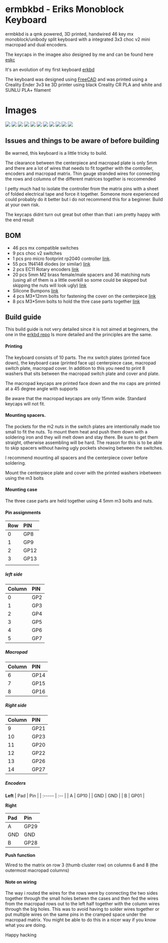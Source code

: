 # ermbkbd - Eriks Monoblock Keyboard

ermbkbd is a qmk powered, 3D printed, handwired 46 key mx monoblock/unibody split keyboard
with a integrated 3x3 choc v2 mini macropad and dual encoders.

The keycaps in the imagee also designed by me and can be found here [eskc](https://github.com/erikpeyronson/eskc)

It's an evolution of my first keyboard [erkbd](https://github.com/erikpeyronson/erkbd/tree/main)

The keyboard was designed using [FreeCAD](https://www.freecad.org/) and was printed
using a Creality Ender 3v3 ke 3D printer using black Creality CR PLA and white and SUNLU PLA+ filament

# Images

![](images/keyboard.png)
![](images/centerpiece_wires.png)
![](images/plate_wires.png)
![](images/case.png)
![](images/switch_plate.png)
![](images/centerpiece.png)
![](images/centerpiece_switch_plate.png)
![](images/centerpiece_cover.png)
![](images/macropad_keycap.png)
![](images/washer.png)
![](images/mx_keycap_1u.png)


## Issues and things to be aware of before building

Be warned, this keyboard is a little tricky to build.

The clearance between the centerpiece and macropad plate is only 5mm and there
are a lot of wires that needs to fit together with the controller, encoders and
macropad matrix. Thin gauge stranded wires for connecting the rows and columns
of the different matrices together is reccomended

I petty much had to isolate the controller from the matrix pins with a sheet of
folded electrical tape and force it together. Someone more experienced could
probably do it better but i do not recommend this for a beginner. Build at your
own risk.

The keycaps didnt turn out great but other than that i am pretty happy with the
end result

## BOM

- 46 pcs mx compatible switches
- 9 pcs choc v2 switches
- 1 pcs pro micro footprint rp2040 controller [link](https://www.aliexpress.com/item/1005005881019149.html).
- 55 pcs 1N4148 diodes (or similar) [link](https://www.amazon.com/BOJACK-Switching-IN4148-Electronic-Silicon/dp/B07Q4F3Y5W/ref=sr_1_1_sspa?crid=3MMZ7ML8I7CGW&dib=eyJ2IjoiMSJ9.th6lfaAmESxkKkYFSXmBtnT8dS5NwtA9s8sfqKmLwu3eBO_zPOu0Ya41mrhtpygxeluN1e3iT9AIG31O_zb1bJFnd62ko9kbROv37pHjwN_jcWFo97gj3JMKPYu8Xi5I1QbdG8CL1bwDgpC1WtVqcqkyThred8b1ixoINAkOGjDb6YckNC80MTeNzLpIA9w63rBuMvwVwxvcS7c2Du6ZUlCroud19O0hU6IRdDREcks.9WPV6-Eqy2ytX-RvJia_rUz3vMzoI-rqlJJ-hZotFDA&dib_tag=se&keywords=1N4148&qid=1741521218&sprefix=1n4148%2Caps%2C192&sr=8-1-spons&sp_csd=d2lkZ2V0TmFtZT1zcF9hdGY&psc=1)
- 2 pcs EC11 Rotary encoders [link](https://www.amazon.com/Encoder-Digital-Potentiometer-Compatible-Arduino/dp/B09KNC1J6H/ref=sr_1_3?crid=3VVT8OSKC7NCU&dib=eyJ2IjoiMSJ9.jPcxd6sUzMuEkDDF0LBehPbQWeiwCvjUtBKkyx9UvgGk2_fd6IlHg2P9BWC24rh6lpOtYqlDP_LAn2Dz4wtGbizYWfreiFmg51wngyeVbR-85pERG1JKV7q748bc3pzvGXSR7Si7bzC6LfTxc370QJf7rmuAo0LtxQbrZZ_X9GKjrIhA4_bC_iOOl78MOeuXOa0kMtmKLnhV09c8CvZiBRLLIAS813H4o-T_JQLihaE.Xq5dkHwbVuFNO_uTX5pwkn-zHkobnU-bV-ZrAg8hC6E&dib_tag=se&keywords=EC11+rotary+encoder&qid=1741521138&sprefix=ec11+rotary+encoder%2Caps%2C181&sr=8-3)
- 20 pcs 5mm M2 brass female/male spacers and 36 matching nuts (using all of them is a little overkill so some could be skipped but skipping the nuts will look ugly) [link](https://www.amazon.com/300pcs-Standoff-Column-Spacer-Assortment/dp/B07B9X1KY6/ref=sr_1_1_sspa?crid=FNRI9D2MPHMY&dib=eyJ2IjoiMSJ9.y_6OHFtGADLUPzid9qLjN36k5tp-CqbGHeGIimLP3i2R62ThJmQ1iJgXhqFSGinJeBZdz3SFb5sotDVXKgY3Dp24xXY3m5ebrqkvdkpZi706RMQIYB8bHJsu62uluYEnW-1uIN6ah7u3b4_4mk75GHBtLuD1QAh4ZV2fOxnffP01UHZdrOQLbaOYVAs20fvhqq0R1Sp3ctwRM31H6c0mYYWVaz6Q0eMG4vBtDXteQ1o.36RmGFCK1Bf6vSc2pew5PqODswY29PWJRDmMNXpdzCk&dib_tag=se&keywords=5mm+brass+standoff+bolt&qid=1741522139&sprefix=5mm+brass+standoff+bolt%2Caps%2C160&sr=8-1-spons&sp_csd=d2lkZ2V0TmFtZT1zcF9hdGY&psc=1)
- Silicone Bumpons [link](https://www.amazon.com/Cabinet-Bumpers-Adhesive-Cupboard-Cabinets/dp/B08BR6CGWL/ref=sr_1_2_sspa?crid=2R3FVT1FF83FP&dib=eyJ2IjoiMSJ9.HlCY5mroUOlPekD11gc8o0V-BGT64UObvsAT_tCslk8rr8NY-JUccNSfjtRveq6Ld9DIiQZfhHP--1pdl41yEkG-ar-JnpTY58S3Tzd5hOmR-73fCJaPU0OJS8zPANIgGzhLDYd5dqsyxbjQprrT6S7glZi-fg_IqdFHMRsR55gz9dKke7UcRpYVD9vOb-9aPSuQgyYawxX-KIKoP6TwMMtjsec4ManRRgxPpa6Gj1fbJUGqhQ3k7dR2CIy69-tYzJNch9xzVfuuWBLwCXLEU6PXyqj8vvAK3xM-B1uDY00.tJIeLNZYbpmH0gBsW9MHueg4j5IVlZ6XXtWHiRL6TPw&dib_tag=se&keywords=bumpons&qid=1741522202&sprefix=bumpons%2Caps%2C179&sr=8-2-spons&sp_csd=d2lkZ2V0TmFtZT1zcF9hdGY&th=1)
- 4 pcs M3*12mm bolts for fastening the cover on the centerpiece [link](https://www.amazon.com/Besitu-1600Pcs-Assortment-Washers-Printing/dp/B0D1KQCBMT/ref=sr_1_6?crid=FF8D9TQE12PD&dib=eyJ2IjoiMSJ9.ANdYAdt-eBS1_wBLEXTFREbpBsTE1o6_PSig-IMp5bO_1pEm8eb9Xfx_FO0jkI6yLpr7L1aqy4BVDbxBYGSbiThtGDW-1yMrAiPSH4v004fyRW-ih5iYIQaDZL4-0-lKpBnjxTlGuBKlTFsPOzh3yPlZO05uOl2BOvYaOwS6SCAF7aDhwZDmElZgAsP-y2EThyrv5E4pWGNeibNI8PgvDHnBlnJp7fizdNvRgcjpFaQ.KWUnckp9KzmS-oWd5Xicjg0m84zomdU3XFOxC11ljlM&dib_tag=se&keywords=m3%2B12%2Ballen%2Bhead%2Bkit&qid=1741522336&sprefix=m3%2B12%2Ballen%2Bhead%2Bki%2Caps%2C154&sr=8-6&th=1)
- 8 pcs M3*5mm bolts to hold the thre case parts together [link](https://www.amazon.com/Besitu-1600Pcs-Assortment-Washers-Printing/dp/B0D1KQCBMT/ref=sr_1_6?crid=FF8D9TQE12PD&dib=eyJ2IjoiMSJ9.ANdYAdt-eBS1_wBLEXTFREbpBsTE1o6_PSig-IMp5bO_1pEm8eb9Xfx_FO0jkI6yLpr7L1aqy4BVDbxBYGSbiThtGDW-1yMrAiPSH4v004fyRW-ih5iYIQaDZL4-0-lKpBnjxTlGuBKlTFsPOzh3yPlZO05uOl2BOvYaOwS6SCAF7aDhwZDmElZgAsP-y2EThyrv5E4pWGNeibNI8PgvDHnBlnJp7fizdNvRgcjpFaQ.KWUnckp9KzmS-oWd5Xicjg0m84zomdU3XFOxC11ljlM&dib_tag=se&keywords=m3%2B12%2Ballen%2Bhead%2Bkit&qid=1741522336&sprefix=m3%2B12%2Ballen%2Bhead%2Bki%2Caps%2C154&sr=8-6&th=1)

## Build guide

This build guide is not very detailed since it is not aimed at beginners, the one in the [erkbd repo](https://github.com/erikpeyronson/erkbd/tree/main)
Is more detailed and the principles are the same.

#### Printing

The keyboard consists of 10 parts. The mx switch plates (printed face down), the keyboard case
(printed face up) centerpiece case, macropad switch plate, macropad cover. In addition to this
you need to print 8 washers that sits between the macropad switch plate and cover and plate.

The macropad keycaps are printed face down and the mx caps are printed at a 45
degree angle with supports

Be aware that the macropad keycaps are only 15mm wide. Standard keycaps will not fit.

#### Mounting spacers.

The pockets for the m2 nuts in the switch plates are intentionally made too
small to fit the nuts. To mount them heat and push them down with a soldering
iron and they will melt down and stay there. Be sure to get them straight,
otherwise assembling will be hard. The reason for this is to be able to skip
spacers without having ugly pockets showing between the switches.

I recommend mounting all spacers and the centerpiece cover before soldering.

Mount the centerpiece plate and cover with the printed washers inbetween using
the m3 bolts

#### Mounting case

The three case parts are held together using 4 5mm m3 bolts and nuts.

#### Pin assignments

| Row | PIN  |
| :-- | :--  |
| 0   | GP8  |
| 1   | GP9  |
| 2   | GP12 |
| 3   | GP13 |
|     |      |

##### left side
| Column | PIN  |
| :----- | :--- |
| 0      | GP2 |
| 1      | GP3 |
| 2      | GP4 |
| 3      | GP5 |
| 4      | GP6 |
| 5      | GP7 |

##### Macropad
| Column | PIN  |
| :----- | :--- |
| 6      | GP14 |
| 7      | GP15 |
| 8      | GP16 |

##### Right side
| Column | PIN  |
| :----- | :--- |
| 9       | GP21 |
| 10      | GP23 |
| 11      | GP20 |
| 12      | GP22 |
| 13      | GP26 |
| 14      | GP27 |

##### Encoders

**Left**
| Pad    | Pin  |
| :----- | :--  |
| A      | GP10 |
| GND    | GND  |
| B      | GP01 |

**Right**

| Pad    | Pin |
| :----- | :-- |
| A      | GP29 |
| GND    | GND  |
| B      | GP28 |

**Push function**

Wired to the matrix on row 3 (thumb cluster row) on columns 6 and 8 (the outermost macropad columns)

#### Note on wiring

The way i routed the wires for the rows were by connecting the two sides
together through the small holes betwen the cases and then fed the wires from
the macropad rows out to the left half together with the column wires through
the big holes. This was to avoid having to solder wires together or put multiple
wires on the same pins in the cramped space under the macropad matrix. You might
be able to do this in a nicer way if you know what you are doing.

Happy hacking
